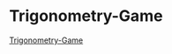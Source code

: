 # Trigonometry-Game

[Trigonometry-Game](https://github.com/tsofindavid-personal/trigonometry-game)

